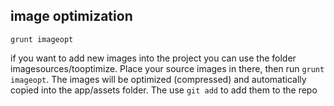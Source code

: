 ## image optimization

    grunt imageopt
if you want to add new images into the project you can use the folder imagesources/tooptimize. Place your source 
images in there, then run `grunt imageopt`. The images will be optimized (compressed) and automatically copied into 
the app/assets folder. The use `git add` to add them to the repo
